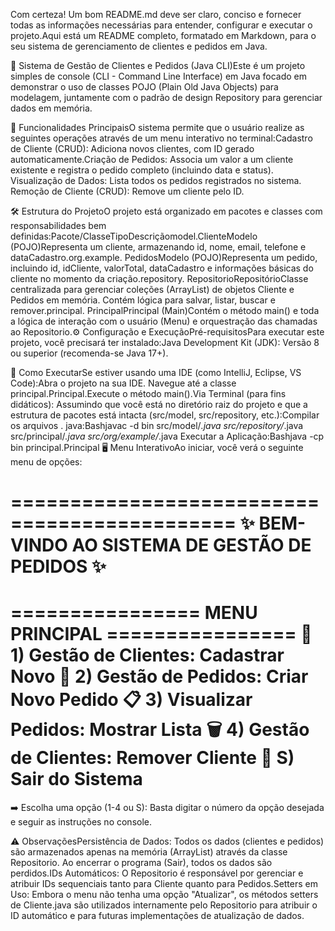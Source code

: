 Com certeza! Um bom README.md deve ser claro, conciso e fornecer todas as informações necessárias para entender,
 configurar e executar o projeto.Aqui está um README completo, formatado em Markdown, 
para o seu sistema de gerenciamento de clientes e pedidos em Java.

📂 Sistema de Gestão de Clientes e Pedidos (Java CLI)Este é um projeto simples de console
 (CLI - Command Line Interface) em Java
 focado em demonstrar o uso de classes POJO (Plain Old Java Objects) para modelagem, 
juntamente com o padrão de design Repository para gerenciar dados em memória.

🌟 Funcionalidades PrincipaisO sistema permite que o usuário realize as seguintes 
operações através de um menu interativo no terminal:Cadastro de Cliente (CRUD):
 Adiciona novos clientes, com ID gerado automaticamente.Criação de Pedidos: 
Associa um valor a um cliente existente e registra o pedido completo (incluindo data e status).
Visualização de Dados: Lista todos os pedidos registrados no sistema.
Remoção de Cliente (CRUD): Remove um cliente pelo ID.

🛠️ Estrutura do ProjetoO projeto está organizado em pacotes e classes com responsabilidades
 bem definidas:Pacote/ClasseTipoDescriçãomodel.ClienteModelo (POJO)Representa um cliente, 
armazenando id, nome, email, telefone e dataCadastro.org.example.
PedidosModelo (POJO)Representa um pedido, incluindo id, idCliente, valorTotal, dataCadastro e informações
 básicas do cliente no momento da criação.repository.
RepositorioRepositórioClasse centralizada para gerenciar coleções (ArrayList) de objetos Cliente e Pedidos em memória.
 Contém lógica para salvar, listar, buscar e remover.principal.
PrincipalPrincipal (Main)Contém o método main() e toda a lógica de interação com o usuário (Menu)
e orquestração das chamadas ao Repositorio.⚙️ Configuração e ExecuçãoPré-requisitosPara executar este projeto,
 você precisará ter instalado:Java Development Kit (JDK): Versão 8 ou superior (recomenda-se Java 17+).

🚀 Como ExecutarSe estiver usando uma IDE (como IntelliJ, Eclipse, VS Code):Abra o projeto na sua IDE.
Navegue até a classe principal.Principal.Execute o método main().Via Terminal (para fins didáticos):
Assumindo que você está no diretório raiz do projeto e que a estrutura de pacotes está intacta 
(src/model, src/repository, etc.):Compilar os arquivos .
java:Bashjavac -d bin src/model/*.java src/repository/*.java src/principal/*.java src/org/example/*.java
Executar a Aplicação:Bashjava -cp bin principal.Principal
🖥️ Menu InterativoAo iniciar, você verá o seguinte menu de opções:

=============================================
  ✨ BEM-VINDO AO SISTEMA DE GESTÃO DE PEDIDOS ✨
=============================================

================ MENU PRINCIPAL ================
 👤 1) Gestão de Clientes: Cadastrar Novo
 🛒 2) Gestão de Pedidos: Criar Novo Pedido
 📋 3) Visualizar Pedidos: Mostrar Lista
 🗑️ 4) Gestão de Clientes: Remover Cliente
 🚪 S) Sair do Sistema
================================================
➡️ Escolha uma opção (1-4 ou S): 
Basta digitar o número da opção desejada e seguir as instruções no console.

⚠️ ObservaçõesPersistência de Dados: Todos os dados (clientes e pedidos) 
são armazenados apenas na memória (ArrayList) através da classe Repositorio. 
Ao encerrar o programa (Sair), todos os dados são perdidos.IDs Automáticos: 
O Repositorio é responsável por gerenciar e atribuir IDs sequenciais tanto para 
Cliente quanto para Pedidos.Setters em Uso: Embora o menu não tenha uma opção "Atualizar",
 os métodos setters de Cliente.java são utilizados internamente pelo Repositorio para atribuir o ID automático
 e para futuras implementações de atualização de dados.
